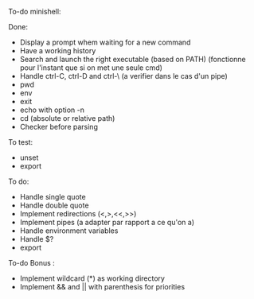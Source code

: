 To-do minishell:

Done:
- Display a prompt whem waiting for a new command
- Have a working history
- Search and launch the right executable (based on PATH) (fonctionne pour l'instant que si on met une seule cmd)
- Handle ctrl-C, ctrl-D and ctrl-\ (a verifier dans le cas d'un pipe)
- pwd
- env
- exit
- echo with option -n
- cd (absolute or relative path)
- Checker before parsing

To test:
- unset
- export

To do:
- Handle single quote
- Handle double quote
- Implement redirections (<,>,<<,>>)
- Implement pipes (a adapter par rapport a ce qu'on a)
- Handle environment variables
- Handle $?
- export

To-do Bonus :
- Implement wildcard (*) as working directory
- Implement && and || with parenthesis for priorities
